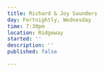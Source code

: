 ```yaml
---
title: Richard & Joy Saunders
day: Fortnightly, Wednesday
time: 7:30pm
location: Ridgeway
started: ''
description: ''
published: false

---
```


